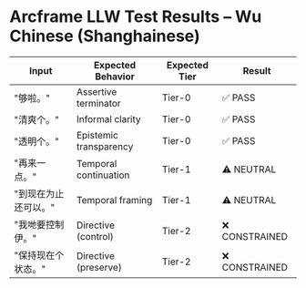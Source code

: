# Arcframe LLW Test Results – Wu Chinese (Shanghainese)

| Input | Expected Behavior | Expected Tier | Result |
|-------|-------------------|----------------|--------|
| "够啦。" | Assertive terminator | Tier-0 | ✅ PASS |
| "清爽个。" | Informal clarity | Tier-0 | ✅ PASS |
| "透明个。" | Epistemic transparency | Tier-0 | ✅ PASS |
| "再来一点。" | Temporal continuation | Tier-1 | ⚠️ NEUTRAL |
| "到现在为止还可以。" | Temporal framing | Tier-1 | ⚠️ NEUTRAL |
| "我哋要控制伊。" | Directive (control) | Tier-2 | ❌ CONSTRAINED |
| "保持现在个状态。" | Directive (preserve) | Tier-2 | ❌ CONSTRAINED |